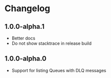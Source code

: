 # Changelog

## 1.0.0-alpha.1

- Better docs
- Do not show stacktrace in release build

## 1.0.0-alpha.0

- Support for listing Queues with DLQ messages
